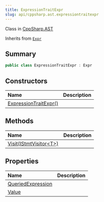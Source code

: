```yaml
---
title: ExpressionTraitExpr
slug: api/cppsharp.ast.expressiontraitexpr
---
```

Class in [CppSharp.AST](/api/cppsharp/ast)

Inherits from [`Expr`](/api/cppsharp/ast/expr)

## Summary



```csharp
public class ExpressionTraitExpr : Expr
```

## Constructors

|Name|Description|
|:---|:---|
|[ExpressionTraitExpr\(\)](/api/cppsharp/ast/expressiontraitexpr//ctor)||

## Methods

|Name|Description|
|:---|:---|
|[Visit\(IStmtVisitor\<T\>\)](/api/cppsharp/ast/expressiontraitexpr/visit)||

## Properties

|Name|Description|
|:---|:---|
|[QueriedExpression](/api/cppsharp/ast/expressiontraitexpr/queriedexpression)||
|[Value](/api/cppsharp/ast/expressiontraitexpr/value)||

